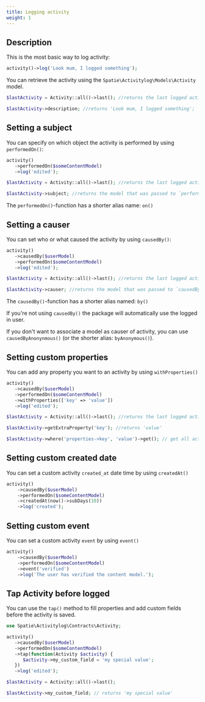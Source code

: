 ```yaml
---
title: Logging activity
weight: 1
---
```


## Description

This is the most basic way to log activity:

```php
activity()->log('Look mum, I logged something');
```

You can retrieve the activity using the `Spatie\Activitylog\Models\Activity` model.

```php
$lastActivity = Activity::all()->last(); //returns the last logged activity

$lastActivity->description; //returns 'Look mum, I logged something';
```

## Setting a subject

You can specify on which object the activity is performed by using `performedOn()`:

```php
activity()
   ->performedOn($someContentModel)
   ->log('edited');

$lastActivity = Activity::all()->last(); //returns the last logged activity

$lastActivity->subject; //returns the model that was passed to `performedOn`;
```

The `performedOn()`-function has a shorter alias name: `on()`

## Setting a causer

You can set who or what caused the activity by using `causedBy()`:

```php
activity()
   ->causedBy($userModel)
   ->performedOn($someContentModel)
   ->log('edited');

$lastActivity = Activity::all()->last(); //returns the last logged activity

$lastActivity->causer; //returns the model that was passed to `causedBy`;
```

The `causedBy()`-function has a shorter alias named: `by()`

If you're not using `causedBy()` the package will automatically use the logged in user.

If you don't want to associate a model as causer of activity, you can use `causedByAnonynmous()` (or the shorter alias: `byAnonymous()`).

## Setting custom properties

You can add any property you want to an activity by using `withProperties()`

```php
activity()
   ->causedBy($userModel)
   ->performedOn($someContentModel)
   ->withProperties(['key' => 'value'])
   ->log('edited');

$lastActivity = Activity::all()->last(); //returns the last logged activity

$lastActivity->getExtraProperty('key'); //returns 'value'

$lastActivity->where('properties->key', 'value')->get(); // get all activity where the `key` custom property is 'value'
```

## Setting custom created date

You can set a custom activity `created_at` date time by using `createdAt()`

```php
activity()
    ->causedBy($userModel)
    ->performedOn($someContentModel)
    ->createdAt(now()->subDays(10))
    ->log('created');
```

## Setting custom event

You can set a custom activity `event` by using `event()`

```php
activity()
    ->causedBy($userModel)
    ->performedOn($someContentModel)
    ->event('verified')
    ->log('The user has verified the content model.');
```

## Tap Activity before logged

You can use the `tap()` method to fill properties and add custom fields before the activity is saved.

```php
use Spatie\Activitylog\Contracts\Activity;

activity()
   ->causedBy($userModel)
   ->performedOn($someContentModel)
   ->tap(function(Activity $activity) {
      $activity->my_custom_field = 'my special value';
   })
   ->log('edited');

$lastActivity = Activity::all()->last();

$lastActivity->my_custom_field; // returns 'my special value'
```

